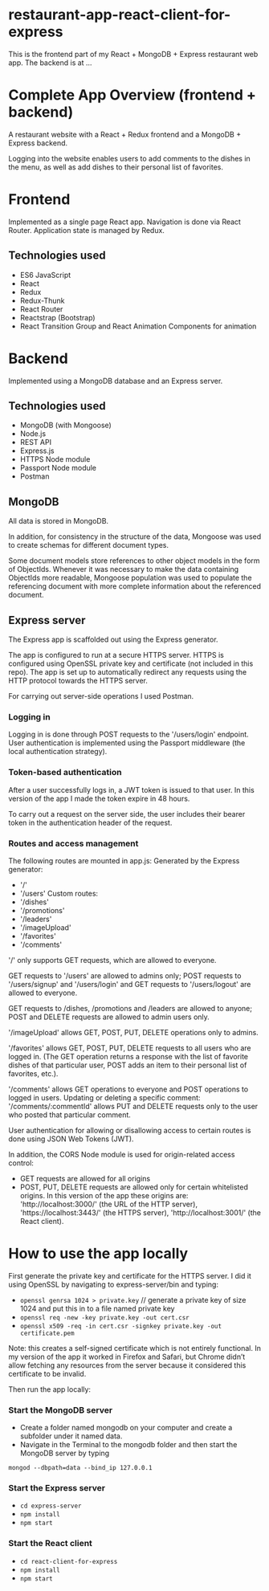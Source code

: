 # restaurant-app-react-client-for-express

This is the frontend part of my React + MongoDB + Express restaurant web app. The backend is at …

# Complete App Overview (frontend + backend)
A restaurant website with a React + Redux frontend and a MongoDB + Express backend. 

Logging into the website enables users to add comments to the dishes in the menu, as well as add dishes to their personal list of favorites.

# Frontend
Implemented as a single page React app. Navigation is done via React Router. Application state is managed by Redux. 

## Technologies used
- ES6 JavaScript 
- React
- Redux
- Redux-Thunk
- React Router
- Reactstrap (Bootstrap)
- React Transition Group and React Animation Components for animation

# Backend
Implemented using a MongoDB database and an Express server. 

## Technologies used
-	MongoDB (with Mongoose)
-	Node.js
-	REST API
-	Express.js
-	HTTPS Node module
-	Passport Node module
-	Postman


## MongoDB
All data is stored in MongoDB. 

In addition, for consistency in the structure of the data, Mongoose was used to create schemas for different document types.

Some document models store references to other object models in the form of ObjectIds. 
Whenever it was necessary to make the data containing ObjectIds more readable, Mongoose population was used to populate the referencing document with more complete information about the referenced document.

## Express server

The Express app is scaffolded out using the Express generator.

The app is configured to run at a secure HTTPS server. HTTPS is configured using OpenSSL private key and certificate (not included in this repo). The app is set up to automatically redirect any requests using the HTTP protocol towards the HTTPS server.

For carrying out server-side operations I used Postman.

### Logging in
Logging in is done through POST requests to the '/users/login' endpoint. User authentication is implemented using the Passport middleware (the local authentication strategy).  

### Token-based authentication
After a user successfully logs in, a JWT token is issued to that user. In this version of the app I made the token expire in 48 hours.

To carry out a request on the server side, the user includes their bearer token in the authentication header of the request.

### Routes and access management

The following routes are mounted in app.js:
Generated by the Express generator:
-	'/' 
-	'/users'
Custom routes:
-	'/dishes'
-	'/promotions'
-	'/leaders'
-	'/imageUpload'
-	'/favorites'
-	'/comments'

'/' only supports GET requests, which are allowed to everyone.

GET requests to '/users' are allowed to admins only; POST requests to '/users/signup' and '/users/login' and GET requests to '/users/logout' are allowed to everyone.

GET requests to /dishes, /promotions and /leaders are allowed to anyone; POST and DELETE requests are allowed to admin users only. 

'/imageUpload' allows GET, POST, PUT, DELETE operations only to admins.

'/favorites' allows GET, POST, PUT, DELETE requests to all users who are logged in. (The GET operation returns a response with the list of favorite dishes of that particular user, POST adds an item to their personal list of favorites, etc.). 

'/comments' allows GET operations to everyone and POST operations to logged in users. 
Updating or deleting a specific comment: '/comments/:commentId' allows PUT and DELETE requests only to the user who posted that particular comment.


User authentication for allowing or disallowing access to certain routes is done using JSON Web Tokens (JWT).

In addition, the CORS Node module is used for origin-related access control:
-	GET requests are allowed for all origins
-	POST, PUT, DELETE requests are allowed only for certain whitelisted origins. In this version of the app these origins are: 'http://localhost:3000/' (the URL of the HTTP server), 'https://localhost:3443/' (the HTTPS server), 'http://localhost:3001/' (the React client).


# How to use the app locally
First generate the private key and certificate for the HTTPS server. I did it using OpenSSL by navigating to express-server/bin and typing:
- `openssl genrsa 1024 > private.key`    // generate a private key of size 1024 and put this in to a file named private key
- `openssl req -new -key private.key -out cert.csr`
- `openssl x509 -req -in cert.csr -signkey private.key -out certificate.pem`

Note: this creates a self-signed certificate which is not entirely functional. In my version of the app it worked in Firefox and Safari, but Chrome didn’t allow fetching any resources from the server because it considered this certificate to be invalid.

Then run the app locally:

### Start the MongoDB server
-	Create a folder named mongodb on your computer and create a subfolder under it named data.
-	Navigate in the Terminal to the mongodb folder and then start the MongoDB server by typing

`mongod --dbpath=data --bind_ip 127.0.0.1`

### Start the Express server
- `cd express-server`
- `npm install`
- `npm start`

### Start the React client 
- `cd react-client-for-express`
- `npm install`
- `npm start`

